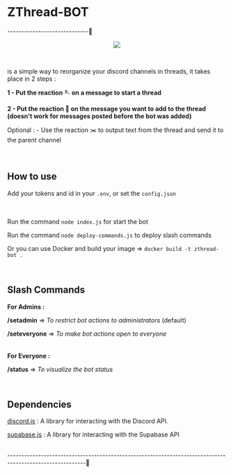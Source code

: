 # ZThread-BOT 
-----------------------------🧵
<p align="center">
<img src="https://user-images.githubusercontent.com/51421090/234418436-484e4361-b976-4c39-8f4b-70257059e56b.png"</img>
</p><br> 
 
is a simple way to reorganize your discord channels in threads, it takes place in 2 steps :

**1 - Put the reaction 🪡 on a message to start a thread** 

**2 - Put the reaction 🧵 on the message you want to add to the thread
(doesn't work for messages posted before the bot was added)** 

Optional : - Use the reaction ✂️ to output text from the thread and send it to the parent channel
<br><br><br>

## How to use 

Add your tokens and id in your `.env`, or set the `config.json`
<br><br><br>

Run the command `node index.js` for start the bot 

Run the command `node deploy-commands.js` to deploy slash commands 

Or you can use Docker and build your image => `docker build -t zthread-bot .` 

<br>

## Slash Commands

__For Admins :__  

**/setadmin** => *To restrict bot actions to administrators* (default)

**/seteveryone** => *To make bot actions open to everyone*
<br><br><br>
__For Everyone :__  

**/status** => *To visualize the bot status*

<br>


## Dependencies 

[discord.js](https://discord.js.org/#/) : A library for interacting with the Discord API. 

[supabase.js](https://supabase.com/) : A library for interacting with the Supabase API
<br><br>

----------------------------------------------------------------------------------------------------------🧵

